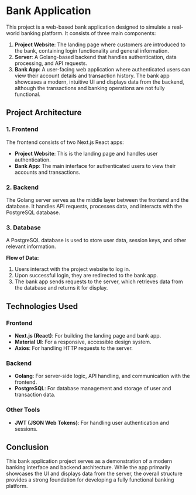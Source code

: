 # Bank Application

This project is a web-based bank application designed to simulate a real-world banking platform. It consists of three main components:
1. **Project Website**: The landing page where customers are introduced to the bank, containing login functionality and general information.
2. **Server**: A Golang-based backend that handles authentication, data processing, and API requests.
3. **Bank App**: A user-facing web application where authenticated users can view their account details and transaction history. The bank app showcases a modern, intuitive UI and displays data from the backend, although the transactions and banking operations are not fully functional.




## Project Architecture

### 1. Frontend
The frontend consists of two Next.js React apps:
- **Project Website**: This is the landing page and handles user authentication.
- **Bank App**: The main interface for authenticated users to view their accounts and transactions.

### 2. Backend
The Golang server serves as the middle layer between the frontend and the database. It handles API requests, processes data, and interacts with the PostgreSQL database.

### 3. Database
A PostgreSQL database is used to store user data, session keys, and other relevant information.

**Flow of Data:**
1. Users interact with the project website to log in.
2. Upon successful login, they are redirected to the bank app.
3. The bank app sends requests to the server, which retrieves data from the database and returns it for display.




## Technologies Used

### Frontend
- **Next.js (React)**: For building the landing page and bank app.
- **Material UI**: For a responsive, accessible design system.
- **Axios**: For handling HTTP requests to the server.

### Backend
- **Golang**: For server-side logic, API handling, and communication with the frontend.
- **PostgreSQL**: For database management and storage of user and transaction data.

### Other Tools
- **JWT (JSON Web Tokens)**: For handling user authentication and sessions.


## Conclusion

This bank application project serves as a demonstration of a modern banking interface and backend architecture. While the app primarily showcases the UI and displays data from the server, the overall structure provides a strong foundation for developing a fully functional banking platform.